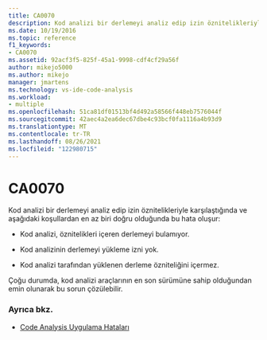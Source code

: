 ```yaml
---
title: CA0070
description: Kod analizi bir derlemeyi analiz edip izin öznitelikleriyle ve belirli koşullarla karşılaştığında bu hata oluşur.
ms.date: 10/19/2016
ms.topic: reference
f1_keywords:
- CA0070
ms.assetid: 92acf3f5-825f-45a1-9998-cdf4cf29a56f
author: mikejo5000
ms.author: mikejo
manager: jmartens
ms.technology: vs-ide-code-analysis
ms.workload:
- multiple
ms.openlocfilehash: 51ca81df01513bf4d492a58566f448eb7576044f
ms.sourcegitcommit: 42aec4a2ea6dec67dbe4c93bcf0fa1116a4b93d9
ms.translationtype: MT
ms.contentlocale: tr-TR
ms.lasthandoff: 08/26/2021
ms.locfileid: "122980715"
---
```

# <a name="ca0070"></a>CA0070

Kod analizi bir derlemeyi analiz edip izin öznitelikleriyle karşılaştığında ve aşağıdaki koşullardan en az biri doğru olduğunda bu hata oluşur:

- Kod analizi, öznitelikleri içeren derlemeyi bulamıyor.

- Kod analizinin derlemeyi yükleme izni yok.

- Kod analizi tarafından yüklenen derleme özniteliğini içermez.

Çoğu durumda, kod analizi araçlarının en son sürümüne sahip olduğundan emin olunarak bu sorun çözülebilir.

### <a name="see-also"></a>Ayrıca bkz.

- [Code Analysis Uygulama Hataları](../code-quality/code-analysis-application-errors.md)
